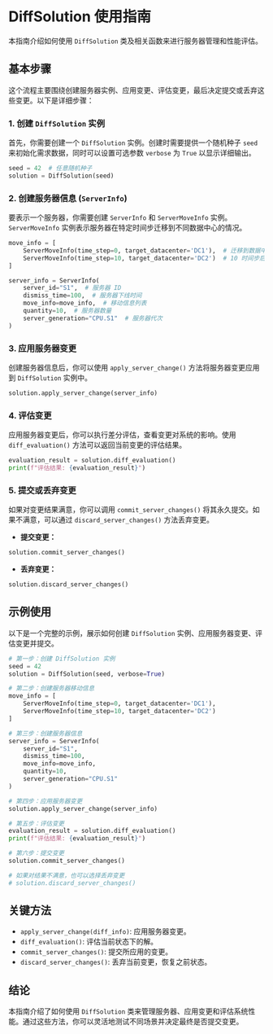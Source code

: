 
# DiffSolution 使用指南

本指南介绍如何使用 `DiffSolution` 类及相关函数来进行服务器管理和性能评估。

## 基本步骤

这个流程主要围绕创建服务器实例、应用变更、评估变更，最后决定提交或丢弃这些变更。以下是详细步骤：

### 1. 创建 `DiffSolution` 实例

首先，你需要创建一个 `DiffSolution` 实例。创建时需要提供一个随机种子 `seed` 来初始化需求数据，同时可以设置可选参数 `verbose` 为 `True` 以显示详细输出。

```python
seed = 42  # 任意随机种子
solution = DiffSolution(seed)
```

### 2. 创建服务器信息 (`ServerInfo`)

要表示一个服务器，你需要创建 `ServerInfo` 和 `ServerMoveInfo` 实例。`ServerMoveInfo` 实例表示服务器在特定时间步迁移到不同数据中心的情况。

```python
move_info = [
    ServerMoveInfo(time_step=0, target_datacenter='DC1'),  # 迁移到数据中心 DC1
    ServerMoveInfo(time_step=10, target_datacenter='DC2')  # 10 时间步后迁移到 DC2
]

server_info = ServerInfo(
    server_id="S1",  # 服务器 ID
    dismiss_time=100,  # 服务器下线时间
    move_info=move_info,  # 移动信息列表
    quantity=10,  # 服务器数量
    server_generation="CPU.S1"  # 服务器代次
)
```

### 3. 应用服务器变更

创建服务器信息后，你可以使用 `apply_server_change()` 方法将服务器变更应用到 `DiffSolution` 实例中。

```python
solution.apply_server_change(server_info)
```

### 4. 评估变更

应用服务器变更后，你可以执行差分评估，查看变更对系统的影响。使用 `diff_evaluation()` 方法可以返回当前变更的评估结果。

```python
evaluation_result = solution.diff_evaluation()
print(f"评估结果: {evaluation_result}")
```

### 5. 提交或丢弃变更

如果对变更结果满意，你可以调用 `commit_server_changes()` 将其永久提交。如果不满意，可以通过 `discard_server_changes()` 方法丢弃变更。

- **提交变更：**

```python
solution.commit_server_changes()
```

- **丢弃变更：**

```python
solution.discard_server_changes()
```

## 示例使用

以下是一个完整的示例，展示如何创建 `DiffSolution` 实例、应用服务器变更、评估变更并提交。

```python
# 第一步：创建 DiffSolution 实例
seed = 42
solution = DiffSolution(seed, verbose=True)

# 第二步：创建服务器移动信息
move_info = [
    ServerMoveInfo(time_step=0, target_datacenter='DC1'),
    ServerMoveInfo(time_step=10, target_datacenter='DC2')
]

# 第三步：创建服务器信息
server_info = ServerInfo(
    server_id="S1",
    dismiss_time=100,
    move_info=move_info,
    quantity=10,
    server_generation="CPU.S1"
)

# 第四步：应用服务器变更
solution.apply_server_change(server_info)

# 第五步：评估变更
evaluation_result = solution.diff_evaluation()
print(f"评估结果: {evaluation_result}")

# 第六步：提交变更
solution.commit_server_changes()

# 如果对结果不满意，也可以选择丢弃变更
# solution.discard_server_changes()
```

## 关键方法

- `apply_server_change(diff_info)`: 应用服务器变更。
- `diff_evaluation()`: 评估当前状态下的解。
- `commit_server_changes()`: 提交所应用的变更。
- `discard_server_changes()`: 丢弃当前变更，恢复之前状态。

## 结论

本指南介绍了如何使用 `DiffSolution` 类来管理服务器、应用变更和评估系统性能。通过这些方法，你可以灵活地测试不同场景并决定最终是否提交变更。
